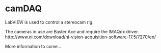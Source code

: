 # camDAQ

LabVIEW is used to control a stereocam rig. 

The cameras in use are Basler Ace and require the IMAQdx driver.
http://www.ni.com/download/ni-vision-acquisition-software-17.5/7270/en/

More information to come...
